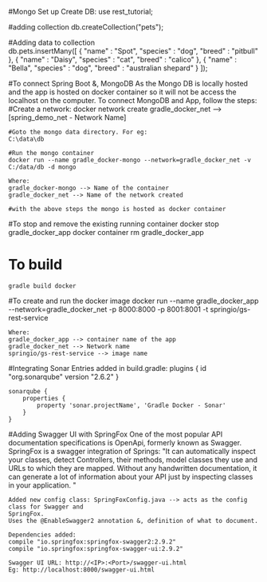 

#Mongo Set up
	Create DB: 
	use rest_tutorial;

#adding collection
	db.createCollection("pets");

#Adding data to collection	
	db.pets.insertMany([
	  {
	    "name" : "Spot",
	    "species" : "dog",
	    "breed" : "pitbull"
	  },
	  {
	    "name" : "Daisy",
	    "species" : "cat",
	    "breed" : "calico"
	  },
	  {
	    "name" : "Bella",
	    "species" : "dog",
	    "breed" : "australian shepard"
	  }
	]);

#To connect Spring Boot &, MongoDB
	As the Mongo DB is locally hosted and the app is hosted on docker container so it will not be access the localhost on the computer.
	To connect MongoDB and App, follow the steps:
	#Create a network: 
	docker network create gradle_docker_net --> [spring_demo_net - Network Name]
	
	#Goto the mongo data directory. For eg:
	C:\data\db
	
	#Run the mongo container
	docker run --name gradle_docker-mongo --network=gradle_docker_net -v C:/data/db -d mongo  
	
	Where: 
	gradle_docker-mongo --> Name of the container
	gradle_docker_net --> Name of the network created
	
	#with the above steps the mongo is hosted as docker container

#To stop and remove the existing running container
	docker stop gradle_docker_app
	docker container rm gradle_docker_app

# To build 
	gradle build docker

#To create and run the docker image
	docker run --name gradle_docker_app --network=gradle_docker_net -p 8000:8000 -p 8001:8001 -t springio/gs-rest-service	

	Where: 
	gradle_docker_app --> container name of the app
	gradle_docker_net --> Network name
	springio/gs-rest-service --> image name

#Integrating Sonar
	Entries added in build.gradle: 
	plugins {
	  id "org.sonarqube" version "2.6.2"
	}
	
	sonarqube {
	    properties {
	        property 'sonar.projectName', 'Gradle Docker - Sonar'
	    }
	}
	
#Adding Swagger UI with SpringFox
	One of the most popular API documentation specifications is OpenApi, formerly known as Swagger.
	SpringFox is a swagger integration of Springs:
	"It can automatically inspect your classes, detect Controllers, their methods, model classes they 
	use and URLs to which they are mapped. Without any handwritten documentation, it can generate a lot 
	of information about your API just by inspecting classes in your application. "
	
	Added new config class: SpringFoxConfig.java --> acts as the config class for Swagger and 
	SpringFox.
	Uses the @EnableSwagger2 annotation &, definition of what to document.
	
	Dependencies added: 
	compile "io.springfox:springfox-swagger2:2.9.2"
	compile "io.springfox:springfox-swagger-ui:2.9.2"
    
    Swagger UI URL: http://<IP>:<Port>/swagger-ui.html
    Eg: http://localhost:8000/swagger-ui.html
